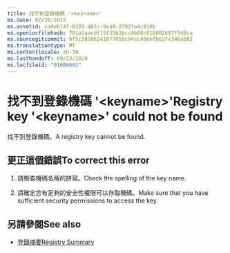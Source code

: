 ```yaml
---
title: 找不到登錄機碼 '<keyname>'
ms.date: 07/20/2015
ms.assetid: ca4eb74f-8303-48fc-9ea8-d792fa4c810b
ms.openlocfilehash: 701a1aacdf15f35b36cc4b68c016002697f5d0ca
ms.sourcegitcommit: bf5c5850654187705bc94cc40ebfb62fe346ab02
ms.translationtype: MT
ms.contentlocale: zh-TW
ms.lasthandoff: 09/23/2020
ms.locfileid: "91086682"
---
```

# <a name="registry-key-keyname-could-not-be-found"></a><span data-ttu-id="2bc89-102">找不到登錄機碼 '\<keyname>'</span><span class="sxs-lookup"><span data-stu-id="2bc89-102">Registry key '\<keyname>' could not be found</span></span>

<span data-ttu-id="2bc89-103">找不到登錄機碼。</span><span class="sxs-lookup"><span data-stu-id="2bc89-103">A registry key cannot be found.</span></span>  
  
## <a name="to-correct-this-error"></a><span data-ttu-id="2bc89-104">更正這個錯誤</span><span class="sxs-lookup"><span data-stu-id="2bc89-104">To correct this error</span></span>  
  
1. <span data-ttu-id="2bc89-105">請檢查機碼名稱的拼寫。</span><span class="sxs-lookup"><span data-stu-id="2bc89-105">Check the spelling of the key name.</span></span>  
  
2. <span data-ttu-id="2bc89-106">請確定您有足夠的安全性權限可以存取機碼。</span><span class="sxs-lookup"><span data-stu-id="2bc89-106">Make sure that you have sufficient security permissions to access the key.</span></span>  
  
## <a name="see-also"></a><span data-ttu-id="2bc89-107">另請參閱</span><span class="sxs-lookup"><span data-stu-id="2bc89-107">See also</span></span>

- [<span data-ttu-id="2bc89-108">登錄摘要</span><span class="sxs-lookup"><span data-stu-id="2bc89-108">Registry Summary</span></span>](../language-reference/keywords/registry-summary.md)
